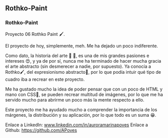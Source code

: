 ## Rothko-Paint
### Rothko-Paint

Proyecto 06 Rothko Paint 🖌️.

El proyecto de hoy, simplemente, meh. Me ha dejado un poco indiferente.

Como dato, la historia del arte 🏰 🕌, es una de mis grandes pasiones e intereses 😍, y ya de por sí, nunca me ha terminado de hacer mucha gracia el arte abstracto (sin desmerecer a nadie, por supuesto). Ya conocía a Rothko🖌️, del expresionismo abstracto🎨, por lo que podía intuir qué tipo de cuadro iba a recrear en este proyecto.

Me ha gustado mucho la idea de poder pensar que con un poco de HTML y mano con CSS🎨, se pueden recrear multitud de imágenes, por lo que me ha servido mucho para abrirme un poco más la mente respecto a ello. 

Este proyecto me ha ayudado mucho a comprender la importancia de los márgenes, la distribución y su aplicación, por lo que todo es un suma 😁.


Enlace a LinkedIn: www.linkedin.com/in/auroramarinapoves
Enlace a Github: https://github.com/APoves

